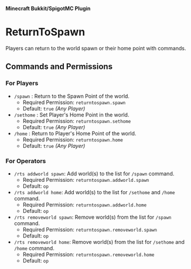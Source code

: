 **Minecraft Bukkit/SpigotMC Plugin**

# ReturnToSpawn
Players can return to the world spawn or their home point with commands.

## Commands and Permissions
### For Players
- `/spawn` : Return to the Spawn Point of the world.
  - Required Permission: `returntospawn.spawn`
  - Default: `true` _(Any Player)_
- `/sethome` : Set Player's Home Point in the world.
  - Required Permission: `returntospawn.sethome`
  - Default: `true` _(Any Player)_
- `/home` : Return to Player's Home Point of the world.
  - Required Permission: `returntospawn.home`
  - Default: `true` _(Any Player)_

### For Operators
- `/rts addworld spawn`: Add world(s) to the list for `/spawn` command.
  - Required Permission: `returntospawn.addworld.spawn`
  - Default: `op`
- `/rts addworld home`: Add world(s) to the list for `/sethome` and `/home` command.
  - Required Permission: `returntospawn.addworld.home`
  - Default: `op`
- `/rts removeworld spawn`: Remove world(s) from the list for `/spawn` command.
  - Required Permission: `returntospawn.removeworld.spawn`
  - Default: `op`
- `/rts removeworld home`: Remove world(s) from the list for `/sethome` and `/home` command.
  - Required Permission: `returntospawn.removeworld.home`
  - Default: `op`

